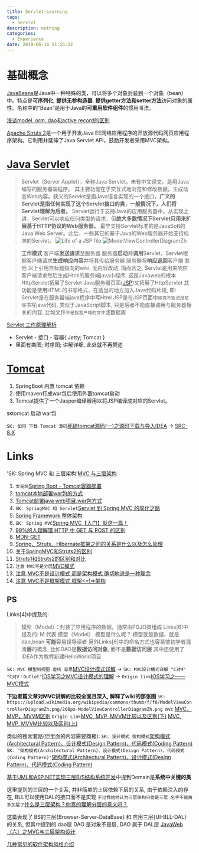```yaml
---
title: Servlet-Learning
tags:
  - Servlet
description: nothing
categories:
  - Experience
date: 2019-06-16 11:56:22
---
```


# 基础概念
[JavaBeans](https://zh.wikipedia.org/wiki/JavaBeans)是Java中一种特殊的类，可以将多个对象封装到一个对象（bean）中。特点是**可序列化**, **提供无参构造器**, **提供getter方法和setter方法**访问对象的属性。名称中的“Bean”是用于Java的**可重用软件组件**的惯用叫法。 

[浅谈model, orm, dao和active record的区别](https://www.jianshu.com/p/f643f1fa1a20)

[Apache Struts 2](https://zh.wikipedia.org/wiki/Struts2)是一个用于开发Java EE网络应用程序的开放源代码网页应用程序架构。它利用并延伸了Java Servlet API，鼓励开发者采用MVC架构。 


# [Java Servlet](https://zh.wikipedia.org/wiki/Java_Servlet)
>Servlet（Server Applet），全称Java Servlet，未有中文译文。是用Java编写的服务器端程序。
 其主要功能在于交互式地浏览和修改数据，生成动态Web内容。狭义的Servlet是指Java语言实现的一个接口，**广义的Servlet是指任何实现了这个Servlet接口的类，一般情况下，人们将Servlet理解为后者。**
 Servlet运行于支持Java的应用服务器中。从实现上讲，Servlet可以响应任何类型的请求，但**绝大多数情况下Servlet只用来扩展基于HTTP协议的Web服务器。**
 最早支持Servlet标准的是JavaSoft的Java Web Server。此后，一些其它的基于Java的Web服务器开始支持标准的Servlet。 
 ![Life of a JSP file](/assets/img/sharding/JSPLife.png)
 ![ModelViewControllerDiagramZh](/assets/img/sharding/ModelViewControllerDiagramZh.png)

>**工作模式**
  客户端**发送请求**至服务器
  服务器**启动**并**调用**Servlet，Servlet根据客户端请求**生成响应内容**并将其传给服务器
  服务器将**响应返回**客户端
  其他
以上引用自标题指向的wiki, 无内容改动, 简而言之, Servlet是用来响应客户端请求然后生成Html的服务端java小程序, 这是Javaweb的根本
HttpServlet拓展了Servlet
Java服务器页面([JSP](https://zh.wikipedia.org/wiki/JSP))又拓展了HttpServlet
  其功能是使用HTML的书写格式，在适当的地方加入Java代码片段,
  即: Servlet是在服务器端java程序中写Html
      JSP是在JSP页面中`感觉不能说是前端`书写java代码, 类似于JavaScript脚本, 只是后者不能直接调用与服务器相关的内容, 比如文件`不是指客户端的文件`或数据库

[Servlet 工作原理解析](https://www.ibm.com/developerworks/cn/java/j-lo-servlet/index.html#N10085)
- Servlet - 接口 - 容器{ Jetty; Tomcat }
- 里面有类图; 时序图; 讲解详细, 此处就不再赘述

# [Tomcat](https://zh.wikipedia.org/zh-cn/Apache_Tomcat)

1. SpringBoot 内置 tomcat 依赖
2. 使用maven打成war包后使用外置tomcat启动
3. Tomcat提供了一个Jasper编译器用以将JSP编译成对应的Servlet。 

`SK`tomcat 启动  war包

`SK: 如何 下载 Tomcat 源码`[死磕tomcat源码(一)之源码下载与导入IDEA](https://www.jianshu.com/p/eb9f628cf82b)
-> [SRC-8.X](https://tomcat.apache.org/download-80.cgi)

# Links

'SK: Spring MVC 和 三层架构'[MVC 与三层架构](https://juejin.im/post/5929259b44d90400642194f3)

1. `太笼统`[Spring Boot - Tomcat容器部署](https://www.jianshu.com/p/a5195a08da3e)
2. [tomcat本地部署war包的方式](https://www.cnblogs.com/laogai/p/4935193.html)
3. [Tomcat部署java web项目,war包方式](https://www.jianshu.com/p/e48ae3b99573)
4. `SK: SpringMVC 和 Servlet`[Servlet 到 Spring MVC 的简化之路](https://juejin.im/post/5a9f3ddb5188255585071151)
5. [Spring Framework 整体架构](https://www.jianshu.com/p/3bd8b40400c9)
6. `SK: Spring MVC`[Spring MVC【入门】就这一篇！](https://www.jianshu.com/p/91a2d0a1e45a)
7. [99%的人理解错 HTTP 中 GET 与 POST 的区别](https://www.oschina.net/news/77354/http-get-post-different)
8. [MDN-GET](https://developer.mozilla.org/zh-CN/docs/Web/HTTP/Methods/GET)
9. [Spring、Struts、Hibernate框架之间的关系是什么以及怎么处理](https://blog.csdn.net/qq_24452475/article/details/51068258)
10. [关于SpringMVC和Struts2的区别](https://www.jianshu.com/p/f1e5f789939c)
11. [Struts1和Struts2的区别和对比](https://www.jianshu.com/p/3e7e40bde455)
12. `注意 MVC不是分层`[MVC模式](https://www.ruanyifeng.com/blog/2007/11/mvc.html)
13. [注意 MVC不是设计模式 而是架构模式 确切地说是一种理念](https://blog.csdn.net/zhangli_/article/details/50419783)
14. [注意 MVC不是框架模式 框架<=!=>架构](http://er.dadaaierer.com/?p=60)

## PS
Links[4]中提及的:
>模型（Model）：封装了应用程序的数据，通常由POJO类组成
Links[6]中提及的:
>M 代表 模型（Model） 模型是什么呢？ 模型就是数据，就是 dao,bean
**可能**容易误导读者
另外Links[6]中的命名方式也容易使初学者混淆**层**的概念, 比如DAO是**数据访问对象**, 而不是**数据访问层**
其中还使用了IDEA作为教程新建HelloWorld项目

`SK: MVC 模型到视图 虚线 意思`[MVC设计模式详解](https://blog.csdn.net/dqjyong/article/details/7697558)
 ->
`SK: MVC设计模式详解 "C对M" "C对V：Outlet"`[iOS学习之MVC设计模式的理解](https://www.cnblogs.com/blogoflzh/p/4684576.html)
 -> 
`Origin link`[IOS学习之——MVC模式](http://blog.sina.com.cn/s/blog_4a3dcc3901010062.html)


**下边者篇文章对MVC讲解的比较全面且深入, 解释了wiki的那张图**
`SK: https://upload.wikimedia.org/wikipedia/commons/thumb/f/f0/ModelViewControllerDiagramZh.png/200px-ModelViewControllerDiagramZh.png mvc`
[MVC，MVP，MVVM区别](https://www.jianshu.com/p/5e94569a430a)
`Origin Link`[MVC, MVP, MVVM比较以及区别(下)](https://www.cnblogs.com/JustRun1983/p/3727560.html)
[MVC, MVP, MVVM比较以及区别(上)](https://www.cnblogs.com/JustRun1983/p/3679827.html)


类似的搜索套路(但里面的内容需要商榷):
`SK: 设计模式 架构模式`[架构模式(Architectural Pattern)、设计模式(Design Pattern)、代码模式(Coding Pattern)](https://blog.csdn.net/cxzhq2002/article/details/78160530)
`SK: "架构模式(Architectural Pattern)、设计模式(Design Pattern)、代码模式(Coding Pattern)"`[架构模式(Architectural Pattern)、设计模式(Design Pattern)、代码模式(Coding Pattern)](https://www.cnblogs.com/duanxz/archive/2012/06/05/2536801.html)



[基于UML和ASP.NET实现三层B/S结构系统开发](https://www.cnblogs.com/HondaHsu/archive/2007/07/03/732754.html)中提到Domain是**系统中关键的类**

这里提到的三层的一个关系, 并非简单的上层依赖下层的关系, 由于依赖注入的存在, BLL可以使用DAL的接口而不是实现
`不过我始终认为三层架构只能是三层 名字不能再多加层了`[什么是三层架构？你真的理解分层的意义吗？](http://www.dalbll.com/Group/Topic/ArchitecturedDesign/4971)

这篇表现了 BS的三层{Browser-Server-DataBase} 和 应用三层{UI-BLL-DAL} 的关系, 但其中提到的 dao层 DAO 是对象不是层, DAO 属于 DAL层
[JavaWeb（六）之MVC与三层架构设计](https://www.cnblogs.com/zhangyinhua/p/7645581.html)

[几种常见的软件架构风格介绍](https://wxs.me/2069)

